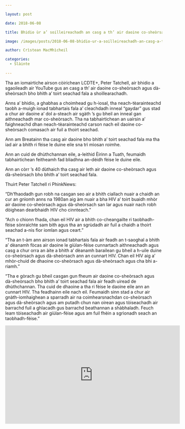 ```yaml
---

layout: post

date: 2018-06-08

title: Bhidio ùr a’ soilleireachadh an casg a th’ air daoine co-sheòrsach agus dà-sheòrsach bho bhith a’ toirt seachad fala

image: /images/posts/2018-06-08-bhidio-ur-a-soilleireachadh-an-casg-a-th-air-daoine-co-sheorsach-agus-da-sheorsach-bho-bhith-a-toirt-seachad-fala.webp

author: Crìstean MacMhìcheil

categories:
  - Slàinte
  
---
```


Tha an iomairtiche airson còirichean LCDTE+, Peter Tatchell, air bhidio a sgaoileadh air YouTube gus an casg a th’ air daoine co-sheòrsach agus dà-sheòrsach bho bhith a’ toirt seachad fala a shoillearachadh.

Anns a’ bhidio, a ghabhas a choimhead gu h-ìosal, tha neach-tèarainteachd taobh a-muigh ionad tabhartais fala a’ cleachdadh inneal “gaydar” gus stad a chur air daoine a’ dol a-steach air sgàth ’s gu bheil an inneal gan aithneachadh mar co-sheòrsach. Tha na tabhairtichean an uairsin a’ faighneachd dhan neach-tèarainteachd carson nach eil daoine co-sheòrsach comasach air fuil a thoirt seachad.

Ann am Breatainn tha casg air daoine bho bhith a’ toirt seachad fala ma tha iad air a bhith ri fèise le duine eile sna trì mìosan roimhe.

Ann an cuid de dhùthchannan eile, a-leithid Èirinn a Tuath, feumaidh tabhairtichean feitheamh fad bliadhna an-dèidh fèise le duine eile.

Ann an còrr ’s 40 dùthaich tha casg air leth air daoine co-sheòrsach agus dà-sheòrsach bho bhith a’ toirt seachad fala.

Thuirt Peter Tatchell ri PhinkNews:

“Dh’fhaodadh gun robh na casgan seo air a bhith ciallach nuair a chaidh an cur an gnìomh anns na 1980an aig àm nuair a bha HIV a’ toirt buaidh mhòr air daoine co-sheòrsach agus dà-sheòrsach san Iar agus nuair nach robh dòighean dearbhaidh HIV cho cinnteach.”

“Ach o chionn fhada, chan eil HIV air a bhith co-cheangailte ri taobhadh-fèise sònraichte sam bith agus tha an sgrùdadh air fuil a chaidh a thoirt seachad a-nis fìor iomlan agus ceart.”

“Tha an t-àm ann airson ionad tabhartais fala air feadh an t-saoghal a bhith a’ dèanamh fòcas air daoine le giùlan-fèise cunnartach aithneachadh agus casg a chur orra an àite a bhith a’ dèanamh barailean gu bheil a h-uile duine co-sheòrsach agus dà-sheòrsach ann an cunnart HIV. Chan eil HIV aig a’ mhòr-chuid de dhaoine co-sheòrsach agus dà-sheòrsach agus cha bhi a-riamh.”

“Tha e gòrach gu bheil casgan gun fheum air daoine co-sheòrsach agus dà-sheòrsach bho bhith a’ toirt seachad fala air feadh uiread de dhùthchannan. Tha cuid de dhaoine a tha ri fèise le daoine eile ann an cunnart HIV. Tha feadhainn eile nach eil. Feumaidh sinn stad a chur air gnàth-ìomhaighean a sparradh air na coimhearsnachdan co-sheòrsach agus dà-sheòrsach agus am putadh chun nan oirean agus tòiseachadh air barrachd fuil a ghlacadh gus barrachd beathannan a shàbhaladh. Feuch leam tòiseachadh air giùlan-fèise agus am fuil fhèin a sgrìonadh seach an taobhadh-fèise.”

<iframe width="560" height="315" src="https://www.youtube-nocookie.com/embed/DSTlwPgeu_E" title="YouTube video player" frameborder="0" allow="accelerometer; autoplay; clipboard-write; encrypted-media; gyroscope; picture-in-picture" allowfullscreen></iframe>